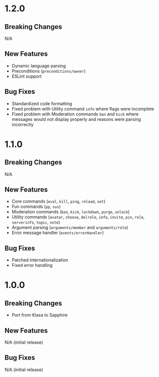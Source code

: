 # 1.2.0

## Breaking Changes

N/A

## New Features

- Dynamic language parsing
- Preconditions (`preconditions/owner`)
- ESLint support

## Bug Fixes

- Standardized code formatting
- Fixed problem with Utility command `info` where flags were incomplete
- Fixed problem with Moderation commands `ban` and `kick` where messages
would not display properly and reasons were parsing incorrectly

# 1.1.0

## Breaking Changes

N/A

## New Features

- Core commands (`eval`, `kill`, `ping`, `reload`, `set`)
- Fun commands (`pp`, `sus`)
- Moderation commands (`ban`, `kick`, `lockdown`, `purge`, `unlock`)
- Utility commands (`avatar`, `choose`, `delrole`, `info`, `invite`, `pin`,
`role`, `serverinfo`, `topic`, `vote`)
- Argument parsing (`arguments/member` and `arguments/role`)
- Error message handler (`events/errorHandler`)

## Bug Fixes

- Patched internationalization
- Fixed error handling

# 1.0.0

## Breaking Changes

- Port from Klasa to Sapphire

## New Features

N/A (initial release)

## Bug Fixes

N/A (initial release)